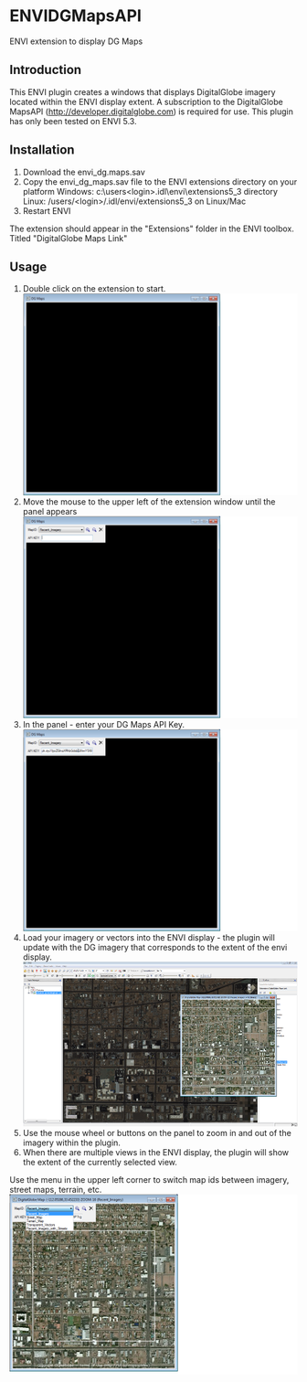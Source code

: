 # ENVIDGMapsAPI
ENVI extension to display DG Maps

## Introduction
This ENVI plugin creates a windows that displays DigitalGlobe imagery located within the ENVI display extent. A subscription to the DigitalGlobe MapsAPI (http://developer.digitalglobe.com) is required for use. This plugin has only been tested on ENVI 5.3. 

## Installation
1. Download the envi_dg.maps.sav
2. Copy the envi_dg_maps.sav file to the ENVI extensions directory on your platform
  Windows: c:\users\<login>\.idl\envi\extensions5_3 directory
  Linux: /users/\<login>/.idl/envi/extensions5_3 on Linux/Mac
3. Restart ENVI

The extension should appear in the "Extensions" folder in the ENVI toolbox. Titled "DigitalGlobe Maps Link"

## Usage
1. Double click on the extension to start. 
![Plugin Start](https://github.com/blegeer/ENVIDGMapsAPI/blob/master/Screenshots/BlankStartup.png "Blank Startup")
2. Move the mouse to the upper left of the extension window until the panel appears
![Plugin Start](https://github.com/blegeer/ENVIDGMapsAPI/blob/master/Screenshots/BlankStartup_w_menu.png "Blank Startup")
3. In the panel - enter your DG Maps API Key. 
![Plugin Start](https://github.com/blegeer/ENVIDGMapsAPI/blob/master/Screenshots/BlankStartup_w_menu_apikey.png "Blank Startup")
4. Load your imagery or vectors into the ENVI display - the plugin will update with the DG imagery that corresponds to the extent of the envi display.
![Plugin Start](https://github.com/blegeer/ENVIDGMapsAPI/blob/master/Screenshots/ENVIwithPlugin.png "Blank Startup")
5. Use the mouse wheel or buttons on the panel to zoom in and out of the imagery within the plugin. 
6. When there are multiple views in the ENVI display, the plugin will show the extent of the currently selected view. 

Use the menu in the upper left corner to switch map ids between imagery, street maps, terrain, etc. 
![Plugin Start](https://github.com/blegeer/ENVIDGMapsAPI/blob/master/Screenshots/Imagery_Menu_Drop.png "Blank Startup")








